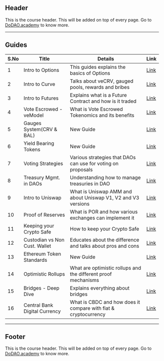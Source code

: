 ## Header
This is the course header. This will be added on top of every page. Go to [DoDAO.academy](https://www.dodao.academy) to know more.

---

## Guides

| S.No        | Title       |  Details  |  Link  |
| ----------- | ----------- |----------- | ----------- |
| 1      | Intro to Options | This guides explains the basics of Options |  [Link](generated/markdown/intro-to-options-dodao-academy.md) |
 | 2      | Intro to Curve | Talks about veCRV, gauged pools, rewards and bribes |  [Link](generated/markdown/intro-to-curve-dodao-academy.md) |
 | 3      | Intro to Futures | Explains what is a Future Contract and how is it traded |  [Link](generated/markdown/intro-to-futures-dodao-academy.md) |
 | 4      | Vote Escrowed - veModel | What is Vote Escrowed Tokenomics and its benefits |  [Link](generated/markdown/vemodel-vote-escrowed-dodao-academy.md) |
 | 5      | Gauges System(CRV & BAL) | New Guide |  [Link](generated/markdown/gauges-and-bribes-in-crv-and-bal-dodao-academy.md) |
 | 6      | Yield Bearing Tokens | New Guide |  [Link](generated/markdown/yieldinterest-bearing-tokens-dodao-academy.md) |
 | 7      | Voting Strategies | Various strategies that DAOs can use for voting on proposals |  [Link](generated/markdown/voting-strategies-dodao-academy.md) |
 | 8      | Treasury Mgmt. in DAOs | Understanding how to manage treasuries in DAO |  [Link](generated/markdown/dao-treasury-dodao-academy.md) |
 | 9      | Intro to Uniswap | What is Uniswap AMM and about Uniswap V1, V2 and V3 versions |  [Link](generated/markdown/intro-to-uniswap-dodao-academy.md) |
 | 10      | Proof of Reserves | What is POR and how various exchanges can implement it |  [Link](generated/markdown/proof-of-reserves-dodao-academy.md) |
 | 11      | Keeping your Crypto Safe | How to keep your Crypto Safe |  [Link](generated/markdown/keeping-your-crypto-safe-dodao-academy.md) |
 | 12      | Custodian vs Non Cust. Wallet | Educates about the difference and talks about pros and cons |  [Link](generated/markdown/custodian-vs-non-cust-wallet-dodao-academy.md) |
 | 13      | Ethereum Token Standards | New Guide |  [Link](generated/markdown/ethereum-token-standards-dodao-academy.md) |
 | 14      | Optimistic Rollups | What are optimistic rollups and the different proof mechanisms |  [Link](generated/markdown/optimistic-rollups-dodao-academy.md) |
 | 15      | Bridges - Deep Dive | Explains everything about bridges |  [Link](generated/markdown/bridges-deep-dive-dodao-academy.md) |
 | 16      | Central Bank Digital Currency | What is CBDC and how does it compare with fiat & cryptocurrency |  [Link](generated/markdown/central-bank-digital-currency-dodao-academy.md) |

---
## Footer
This is the course header. This will be added on top of every page. Go to [DoDAO.academy](https://www.dodao.academy) to know more.
 